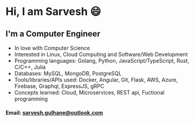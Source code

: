 # Hi, I am Sarvesh 😄

## I'm a Computer Engineer
-  In love with Computer Science
-  Interested in Linux, Cloud Computing and Software/Web Development
-  Programming languages: Golang, Python, JavaScript/TypeScript, Rust, C/C++, Julia
-  Databases: MySQL, MongoDB, PostgreSQL
-  Tools/libraries/APIs used: Docker, Angular, Git, Flask, AWS, Azure, Firebase, Graphql, ExpressJS, gRPC
-  Concepts learned: Cloud, Microservices, REST api, Fuctional programming

#### Email: sarvesh.gulhane@outlook.com
